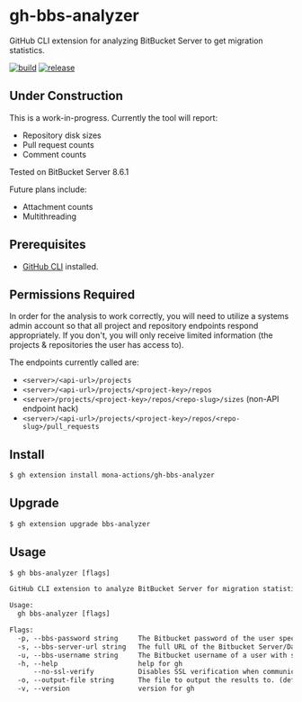# gh-bbs-analyzer
GitHub CLI extension for analyzing BitBucket Server to get migration statistics.

[![build](https://github.com/mona-actions/gh-migrate-webhook-secrets/actions/workflows/build.yaml/badge.svg)](https://github.com/mona-actions/gh-migrate-webhook-secrets/actions/workflows/build.yaml)
[![release](https://github.com/mona-actions/gh-migrate-webhook-secrets/actions/workflows/release.yaml/badge.svg)](https://github.com/mona-actions/gh-migrate-webhook-secrets/actions/workflows/release.yaml)

## Under Construction
This is a work-in-progress. Currently the tool will report:

- Repository disk sizes
- Pull request counts
- Comment counts

Tested on BitBucket Server 8.6.1

Future plans include:
- Attachment counts
- Multithreading

## Prerequisites
- [GitHub CLI](https://cli.github.com/manual/installation) installed.

## Permissions Required
In order for the analysis to work correctly, you will need to utilize a systems admin account so that all project and repository endpoints respond appropriately. If you don't, you will only receive limited information (the projects & repositories the user has access to).

The endpoints currently called are:
- `<server>/<api-url>/projects`
- `<server>/<api-url>/projects/<project-key>/repos`
- `<server>/projects/<project-key>/repos/<repo-slug>/sizes` (non-API endpoint hack)
- `<server>/<api-url>/projects/<project-key>/repos/<repo-slug>/pull_requests`

## Install

```bash
$ gh extension install mona-actions/gh-bbs-analyzer
```

## Upgrade
```bash
$ gh extension upgrade bbs-analyzer
```

## Usage

```txt
$ gh bbs-analyzer [flags]
```

```txt
GitHub CLI extension to analyze BitBucket Server for migration statistics

Usage:
  gh bbs-analyzer [flags]

Flags:
  -p, --bbs-password string     The Bitbucket password of the user specified by --bbs-username. If not set will be read from BBS_PASSWORD environment variable.
  -s, --bbs-server-url string   The full URL of the Bitbucket Server/Data Center to migrate from. E.g. http://bitbucket.contoso.com:7990
  -u, --bbs-username string     The Bitbucket username of a user with site admin privileges. If not set will be read from BBS_USERNAME environment variable.
  -h, --help                    help for gh
      --no-ssl-verify           Disables SSL verification when communicating with your Bitbucket Server/Data Center instance. All other migration steps will continue to verify SSL. If your Bitbucket instance has a self-signed SSL certificate then setting this flag will allow the migration archive to be exported.
  -o, --output-file string      The file to output the results to. (default "results.csv")
  -v, --version                 version for gh
```